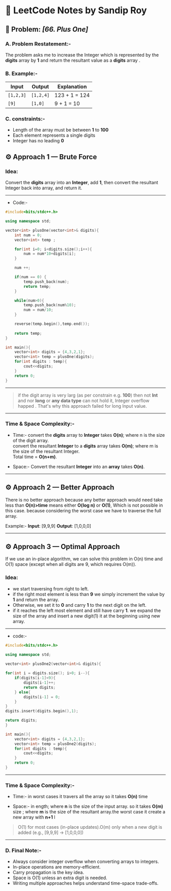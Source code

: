 # 🧠 LeetCode Notes by **Sandip Roy**

## 🧩 Problem: *[66. Plus One]*

### **A. Problem Restatement:-**

The problem asks me to increase the Integer which is represented by the **digits** array by **1** and return the resultant value as a **digits** array .

### **B. Example:-**

| Input | Output | Explanation |
|--------|---------|-------------|
| `[1,2,3]` | `[1,2,4]` | 123 + 1 = 124 |
| `[9]` | `[1,0]` | 9 + 1 = 10 |

### **C. constraints:-**

- Length of the array must be between **1** to **100**
- Each element represents a single digits
- Integer has no leading **0**

## ⚙️ **Approach 1 — Brute Force**

### **Idea:**
Convert the **digits** array into an **Integer**, add **1**, then convert the resultant Integer back into array, and return it.

---

- Code:-
```cpp
#include<bits/stdc++.h>

using namespace std;

vector<int> plusOne(vector<int>& digits){
    int num = 0;
    vector<int> temp ;

    for(int i=0; i<digits.size();i++){
        num = num*10+digits[i];
    }

    num ++;

    if(num == 0) {
        temp.push_back(num);
        return temp;
    }

    while(num>0){
        temp.push_back(num%10);
        num = num/10;
    }

    reverse(temp.begin(),temp.end());
    
    return temp;
}

int main(){
    vector<int> digits = {4,3,2,1};
    vector<int> temp = plusOne(digits);
    for(int digits : temp){
        cout<<digits;
    }
    return 0;
}
```
---

> if the digit array is very larg (as per constrain e.g. **100**) then not **Int** and nor **long** or **any data type** can not hold it, Integer overflow happed . That's why this approach failed for long Input value.

---
### **Time & Space Complexity:-**

- Time:- convert the **digits** array to **Integer** takes **O(n)**; where n is the size of the digit array.<br>
convert the resultant **Integer** to a **digits** array takes **O(m)**; where m is the size of the resultant Integer.<br>
Total time = **O(n+m)**.

- Space:- Convert the resultant **Integer** into an **array** takes **O(n)**.

---

## ⚙️ **Approach 2 — Better Approach**

There is no better approach because any better approach would need take less than **O(n)>time** means either **O(log n)** or **O(1)**, Which is not possible in this case. because considering the worst case we have to traverse the full array.<br>

Example:- **Input**: [9,9,9] **Output**: [1,0,0,0]

---

## ⚙️ **Approach 3 — Optimal Approach**

If we use an in-place algorithm, we can solve this problem in O(n) time and O(1) space (except when all digits are 9, which requires O(m)).<br>

### **Idea:**

- we start traversing from right to left.
- if the right most element is less than **9** we simply increment the value by **1** and return the array.
- Otherwise, we set it to **0** and carry **1** to the next digit on the left.
-  if it reaches the left most element and still have carry **1**. we expand the size of the array and insert a new digit(1) it at the beginning using new array.

---

- code:-

```cpp
#include<bits/stdc++.h>

using namespace std;

vector<int> plusOne2(vector<int>& digits){
    
for(int i = digits.size(); i>0; i--){
    if(digits[i-1]<9){
        digits[i-1]++;
        return digits;
    } else{
        digits[i-1] = 0;
    }
}
digits.insert(digits.begin(),1);

return digits;
}

int main(){
    vector<int> digits = {4,3,2,1};
    vector<int> temp = plusOne2(digits);
    for(int digits : temp){
        cout<<digits;
    }
    return 0;
}
```

---

### **Time & Space Complexity:-**

- Time:- in worst cases it travers all the array so it takes **O(n)** time<br>

- Space:- in ength; where **n** is the size of the input array. so it takes **O(m)** size ; where **m** is the size of the resultant array.the worst case it create a new array with **n+1** l
> O(1) for most cases (in-place updates).O(m) only when a new digit is added (e.g., [9,9,9] → [1,0,0,0])

---

### **D. Final Note:-**
- Always consider integer overflow when converting arrays to integers.
- In-place operations are memory-efficient.
- Carry propagation is the key idea.
- Space is O(1) unless an extra digit is needed.
- Writing multiple approaches helps understand time-space trade-offs.
